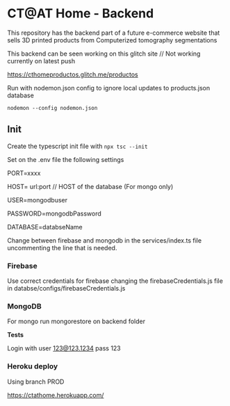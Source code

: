 # CT@AT Home - Backend

This repository has the backend part of a future e-commerce website that sells 3D printed products from Computerized tomography segmentations

This backend can be seen working on this glitch site // Not working currently on latest push

https://cthomeproductos.glitch.me/productos

Run with nodemon.json config to ignore local updates to products.json database

`nodemon --config nodemon.json`

## Init

Create the typescript init file with `npx tsc --init`

Set on the .env file the following settings

PORT=xxxx

HOST= url:port  // HOST of the database (For mongo only)

USER=mongodbuser

PASSWORD=mongodbPassword

DATABASE=databseName

Change between firebase and mongodb in the services/index.ts file uncommenting the line that is needed.

### Firebase

Use correct credentials for firebase changing the firebaseCredentials.js file in databse/configs/firebaseCredentials.js

### MongoDB

For mongo run mongorestore on backend folder


**Tests**

Login with user 123@123.1234 pass 123

### Heroku deploy

Using branch PROD

https://ctathome.herokuapp.com/
